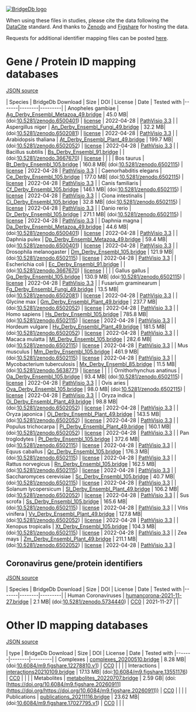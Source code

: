<a href="https://bridgedb.github.io/">![BridgeDb logo](https://raw.githubusercontent.com/bridgedb/bridgedb.github.io/master/images/cropped-logo_BridgeDbtop.png)</a>

When using these files in studies, please cite the data following the [DataCite](https://datacite.org/) standard.
And thanks to [Zenodo](https://zenodo.org/) and [Figshare](https://figshare.com/) for hosting the data.

Requests for additional identifier mapping files can be posted [here](). 

# Gene / Protein ID mapping databases
<a name="genes" />

[JSON source](../gene.json)

| Species | BridgeDb Download | Size | DOI | License | Date | Tested with
|-------|--------|---------|
| <script type="application/ld+json">{"@context": "https://schema.org/","@type": "Dataset","http://purl.org/dc/terms/conformsTo": { "@type": "CreativeWork", "@id": "https://bioschemas.org/profiles/Dataset/1.0-RELEASE" },"name": "Ag_Derby_Ensembl_Metazoa_49.bridge","description": "BridgeDb identifier mapping file for Anopheles gambiae for genes and proteins","@id": "https://bridgedb.github.io/data/gene_database/10.5281/zenodo.6500401/Ag_Derby_Ensembl_Metazoa_49.bridge","identifier": "10.5281/zenodo.6500401/Ag_Derby_Ensembl_Metazoa_49.bridge","license": "https://zenodo.org/record/6500401/files/LICENSE?download=1","keywords": "BridgeDb, mapping file, identifier, ELIXIR RIR, Anopheles gambiae, gene, protein","url": "https://doi.org/10.5281/zenodo.6500401","distribution": [ { "@type": "DataDownload", "name": "Ag_Derby_Ensembl_Metazoa_49.bridge", "contentURL": "https://zenodo.org/record/6500401/files/Ag_Derby_Ensembl_Metazoa_49.bridge?download=1" } ],"isAccessibleForFree": true}</script> Anopheles gambiae | [Ag_Derby_Ensembl_Metazoa_49.bridge](https://zenodo.org/record/6500401/files/Ag_Derby_Ensembl_Metazoa_49.bridge?download=1) | 45.0 MB| (doi:[10.5281/zenodo.6500401](https://doi.org/10.5281/zenodo.6500401)) | [license](https://zenodo.org/record/6500401/files/LICENSE?download=1) | 2022-04-28 | <a href="https://github.com/PathVisio/pathvisio/releases/tag/v3.3.0">PathVisio 3.3</a> |
| <script type="application/ld+json">{"@context": "https://schema.org/","@type": "Dataset","http://purl.org/dc/terms/conformsTo": { "@type": "CreativeWork", "@id": "https://bioschemas.org/profiles/Dataset/1.0-RELEASE" },"name": "An_Derby_Ensembl_Fungi_49.bridge","description": "BridgeDb identifier mapping file for Aspergillus niger for genes and proteins","@id": "https://bridgedb.github.io/data/gene_database/10.5281/zenodo.6502081/An_Derby_Ensembl_Fungi_49.bridge","identifier": "10.5281/zenodo.6502081/An_Derby_Ensembl_Fungi_49.bridge","license": "https://zenodo.org/record/6502081/files/LICENSE?download=1","keywords": "BridgeDb, mapping file, identifier, ELIXIR RIR, Aspergillus niger, gene, protein","url": "https://doi.org/10.5281/zenodo.6502081","distribution": [ { "@type": "DataDownload", "name": "An_Derby_Ensembl_Fungi_49.bridge", "contentURL": "https://zenodo.org/record/6502081/files/An_Derby_Ensembl_Fungi_49.bridge?download=1" } ],"isAccessibleForFree": true}</script> Aspergillus niger | [An_Derby_Ensembl_Fungi_49.bridge](https://zenodo.org/record/6502081/files/An_Derby_Ensembl_Fungi_49.bridge?download=1) | 32.2 MB| (doi:[10.5281/zenodo.6502081](https://doi.org/10.5281/zenodo.6502081)) | [license](https://zenodo.org/record/6502081/files/LICENSE?download=1) | 2022-04-28 | <a href="https://github.com/PathVisio/pathvisio/releases/tag/v3.3.0">PathVisio 3.3</a> |
| <script type="application/ld+json">{"@context": "https://schema.org/","@type": "Dataset","http://purl.org/dc/terms/conformsTo": { "@type": "CreativeWork", "@id": "https://bioschemas.org/profiles/Dataset/1.0-RELEASE" },"name": "At_Derby_Ensembl_Plant_49.bridge","description": "BridgeDb identifier mapping file for Arabidopsis thaliana for genes and proteins","@id": "https://bridgedb.github.io/data/gene_database/10.5281/zenodo.6502052/At_Derby_Ensembl_Plant_49.bridge","identifier": "10.5281/zenodo.6502052/At_Derby_Ensembl_Plant_49.bridge","license": "https://zenodo.org/record/6502052/files/LICENSE?download=1","keywords": "BridgeDb, mapping file, identifier, ELIXIR RIR, Arabidopsis thaliana, gene, protein","url": "https://doi.org/10.5281/zenodo.6502052","distribution": [ { "@type": "DataDownload", "name": "At_Derby_Ensembl_Plant_49.bridge", "contentURL": "https://zenodo.org/record/6502052/files/At_Derby_Ensembl_Plant_49.bridge?download=1" } ],"isAccessibleForFree": true}</script> Arabidopsis thaliana | [At_Derby_Ensembl_Plant_49.bridge](https://zenodo.org/record/6502052/files/At_Derby_Ensembl_Plant_49.bridge?download=1) | 199.7 MB| (doi:[10.5281/zenodo.6502052](https://doi.org/10.5281/zenodo.6502052)) | [license](https://zenodo.org/record/6502052/files/LICENSE?download=1) | 2022-04-28 | <a href="https://github.com/PathVisio/pathvisio/releases/tag/v3.3.0">PathVisio 3.3</a> |
| <script type="application/ld+json">{"@context": "https://schema.org/","@type": "Dataset","http://purl.org/dc/terms/conformsTo": { "@type": "CreativeWork", "@id": "https://bioschemas.org/profiles/Dataset/1.0-RELEASE" },"name": "Bs_Derby_Ensembl_91.bridge","description": "BridgeDb identifier mapping file for Bacillus subtilis for genes and proteins","@id": "https://bridgedb.github.io/data/gene_database/10.5281/zenodo.3667670/Bs_Derby_Ensembl_91.bridge","identifier": "10.5281/zenodo.3667670/Bs_Derby_Ensembl_91.bridge","license": "https://zenodo.org/record/3667670/files/LICENSE?download=1","keywords": "BridgeDb, mapping file, identifier, ELIXIR RIR, Bacillus subtilis, gene, protein","url": "https://doi.org/10.5281/zenodo.3667670","distribution": [ { "@type": "DataDownload", "name": "Bs_Derby_Ensembl_91.bridge", "contentURL": "https://zenodo.org/record/3667670/files/Bs_Derby_Ensembl_91.bridge?download=1" } ],"isAccessibleForFree": true}</script> Bacillus subtilis | [Bs_Derby_Ensembl_91.bridge](https://zenodo.org/record/3667670/files/Bs_Derby_Ensembl_91.bridge?download=1) | | (doi:[10.5281/zenodo.3667670](https://doi.org/10.5281/zenodo.3667670)) | [license](https://zenodo.org/record/3667670/files/LICENSE?download=1) |  | |
| <script type="application/ld+json">{"@context": "https://schema.org/","@type": "Dataset","http://purl.org/dc/terms/conformsTo": { "@type": "CreativeWork", "@id": "https://bioschemas.org/profiles/Dataset/1.0-RELEASE" },"name": "Bt_Derby_Ensembl_105.bridge","description": "BridgeDb identifier mapping file for Bos taurus for genes and proteins","@id": "https://bridgedb.github.io/data/gene_database/10.5281/zenodo.6502115/Bt_Derby_Ensembl_105.bridge","identifier": "10.5281/zenodo.6502115/Bt_Derby_Ensembl_105.bridge","license": "https://zenodo.org/record/6502115/files/LICENSE?download=1","keywords": "BridgeDb, mapping file, identifier, ELIXIR RIR, Bos taurus, gene, protein","url": "https://doi.org/10.5281/zenodo.6502115","distribution": [ { "@type": "DataDownload", "name": "Bt_Derby_Ensembl_105.bridge", "contentURL": "https://zenodo.org/record/6502115/files/Bt_Derby_Ensembl_105.bridge?download=1" } ],"isAccessibleForFree": true}</script> Bos taurus | [Bt_Derby_Ensembl_105.bridge](https://zenodo.org/record/6502115/files/Bt_Derby_Ensembl_105.bridge?download=1) | 160.8 MB| (doi:[10.5281/zenodo.6502115](https://doi.org/10.5281/zenodo.6502115)) | [license](https://zenodo.org/record/6502115/files/LICENSE?download=1) | 2022-04-28 | <a href="https://github.com/PathVisio/pathvisio/releases/tag/v3.3.0">PathVisio 3.3</a> |
| <script type="application/ld+json">{"@context": "https://schema.org/","@type": "Dataset","http://purl.org/dc/terms/conformsTo": { "@type": "CreativeWork", "@id": "https://bioschemas.org/profiles/Dataset/1.0-RELEASE" },"name": "Ce_Derby_Ensembl_105.bridge","description": "BridgeDb identifier mapping file for Caenorhabditis elegans for genes and proteins","@id": "https://bridgedb.github.io/data/gene_database/10.5281/zenodo.6502115/Ce_Derby_Ensembl_105.bridge","identifier": "10.5281/zenodo.6502115/Ce_Derby_Ensembl_105.bridge","license": "https://zenodo.org/record/6502115/files/LICENSE?download=1","keywords": "BridgeDb, mapping file, identifier, ELIXIR RIR, Caenorhabditis elegans, gene, protein","url": "https://doi.org/10.5281/zenodo.6502115","distribution": [ { "@type": "DataDownload", "name": "Ce_Derby_Ensembl_105.bridge", "contentURL": "https://zenodo.org/record/6502115/files/Ce_Derby_Ensembl_105.bridge?download=1" } ],"isAccessibleForFree": true}</script> Caenorhabditis elegans | [Ce_Derby_Ensembl_105.bridge](https://zenodo.org/record/6502115/files/Ce_Derby_Ensembl_105.bridge?download=1) | 177.0 MB| (doi:[10.5281/zenodo.6502115](https://doi.org/10.5281/zenodo.6502115)) | [license](https://zenodo.org/record/6502115/files/LICENSE?download=1) | 2022-04-28 | <a href="https://github.com/PathVisio/pathvisio/releases/tag/v3.3.0">PathVisio 3.3</a> |
| <script type="application/ld+json">{"@context": "https://schema.org/","@type": "Dataset","http://purl.org/dc/terms/conformsTo": { "@type": "CreativeWork", "@id": "https://bioschemas.org/profiles/Dataset/1.0-RELEASE" },"name": "Cf_Derby_Ensembl_105.bridge","description": "BridgeDb identifier mapping file for Canis familiaris for genes and proteins","@id": "https://bridgedb.github.io/data/gene_database/10.5281/zenodo.6502115/Cf_Derby_Ensembl_105.bridge","identifier": "10.5281/zenodo.6502115/Cf_Derby_Ensembl_105.bridge","license": "https://zenodo.org/record/6502115/files/LICENSE?download=1","keywords": "BridgeDb, mapping file, identifier, ELIXIR RIR, Canis familiaris, gene, protein","url": "https://doi.org/10.5281/zenodo.6502115","distribution": [ { "@type": "DataDownload", "name": "Cf_Derby_Ensembl_105.bridge", "contentURL": "https://zenodo.org/record/6502115/files/Cf_Derby_Ensembl_105.bridge?download=1" } ],"isAccessibleForFree": true}</script> Canis familiaris | [Cf_Derby_Ensembl_105.bridge](https://zenodo.org/record/6502115/files/Cf_Derby_Ensembl_105.bridge?download=1) | 146.1 MB| (doi:[10.5281/zenodo.6502115](https://doi.org/10.5281/zenodo.6502115)) | [license](https://zenodo.org/record/6502115/files/LICENSE?download=1) | 2022-04-28 | <a href="https://github.com/PathVisio/pathvisio/releases/tag/v3.3.0">PathVisio 3.3</a> |
| <script type="application/ld+json">{"@context": "https://schema.org/","@type": "Dataset","http://purl.org/dc/terms/conformsTo": { "@type": "CreativeWork", "@id": "https://bioschemas.org/profiles/Dataset/1.0-RELEASE" },"name": "Ci_Derby_Ensembl_105.bridge","description": "BridgeDb identifier mapping file for Ciona intestinalis for genes and proteins","@id": "https://bridgedb.github.io/data/gene_database/10.5281/zenodo.6502115/Ci_Derby_Ensembl_105.bridge","identifier": "10.5281/zenodo.6502115/Ci_Derby_Ensembl_105.bridge","license": "https://zenodo.org/record/6502115/files/LICENSE?download=1","keywords": "BridgeDb, mapping file, identifier, ELIXIR RIR, Ciona intestinalis, gene, protein","url": "https://doi.org/10.5281/zenodo.6502115","distribution": [ { "@type": "DataDownload", "name": "Ci_Derby_Ensembl_105.bridge", "contentURL": "https://zenodo.org/record/6502115/files/Ci_Derby_Ensembl_105.bridge?download=1" } ],"isAccessibleForFree": true}</script> Ciona intestinalis | [Ci_Derby_Ensembl_105.bridge](https://zenodo.org/record/6502115/files/Ci_Derby_Ensembl_105.bridge?download=1) | 32.8 MB| (doi:[10.5281/zenodo.6502115](https://doi.org/10.5281/zenodo.6502115)) | [license](https://zenodo.org/record/6502115/files/LICENSE?download=1) | 2022-04-28 | <a href="https://github.com/PathVisio/pathvisio/releases/tag/v3.3.0">PathVisio 3.3</a> |
| <script type="application/ld+json">{"@context": "https://schema.org/","@type": "Dataset","http://purl.org/dc/terms/conformsTo": { "@type": "CreativeWork", "@id": "https://bioschemas.org/profiles/Dataset/1.0-RELEASE" },"name": "Dr_Derby_Ensembl_105.bridge","description": "BridgeDb identifier mapping file for Danio rerio for genes and proteins","@id": "https://bridgedb.github.io/data/gene_database/10.5281/zenodo.6502115/Dr_Derby_Ensembl_105.bridge","identifier": "10.5281/zenodo.6502115/Dr_Derby_Ensembl_105.bridge","license": "https://zenodo.org/record/6502115/files/LICENSE?download=1","keywords": "BridgeDb, mapping file, identifier, ELIXIR RIR, Danio rerio, gene, protein","url": "https://doi.org/10.5281/zenodo.6502115","distribution": [ { "@type": "DataDownload", "name": "Dr_Derby_Ensembl_105.bridge", "contentURL": "https://zenodo.org/record/6502115/files/Dr_Derby_Ensembl_105.bridge?download=1" } ],"isAccessibleForFree": true}</script> Danio rerio | [Dr_Derby_Ensembl_105.bridge](https://zenodo.org/record/6502115/files/Dr_Derby_Ensembl_105.bridge?download=1) | 271.1 MB| (doi:[10.5281/zenodo.6502115](https://doi.org/10.5281/zenodo.6502115)) | [license](https://zenodo.org/record/6502115/files/LICENSE?download=1) | 2022-04-28 | <a href="https://github.com/PathVisio/pathvisio/releases/tag/v3.3.0">PathVisio 3.3</a> |
| <script type="application/ld+json">{"@context": "https://schema.org/","@type": "Dataset","http://purl.org/dc/terms/conformsTo": { "@type": "CreativeWork", "@id": "https://bioschemas.org/profiles/Dataset/1.0-RELEASE" },"name": "Da_Derby_Ensembl_Metazoa_49.bridge","description": "BridgeDb identifier mapping file for Daphnia magna for genes and proteins","@id": "https://bridgedb.github.io/data/gene_database/10.5281/zenodo.6500401/Da_Derby_Ensembl_Metazoa_49.bridge","identifier": "10.5281/zenodo.6500401/Da_Derby_Ensembl_Metazoa_49.bridge","license": "https://zenodo.org/record/6500401/files/LICENSE?download=1","keywords": "BridgeDb, mapping file, identifier, ELIXIR RIR, Daphnia magna, gene, protein","url": "https://doi.org/10.5281/zenodo.6500401","distribution": [ { "@type": "DataDownload", "name": "Da_Derby_Ensembl_Metazoa_49.bridge", "contentURL": "https://zenodo.org/record/6500401/files/Da_Derby_Ensembl_Metazoa_49.bridge?download=1" } ],"isAccessibleForFree": true}</script> Daphnia magna | [Da_Derby_Ensembl_Metazoa_49.bridge](https://zenodo.org/record/6500401/files/Da_Derby_Ensembl_Metazoa_49.bridge?download=1) | 44.6 MB| (doi:[10.5281/zenodo.6500401](https://doi.org/10.5281/zenodo.6500401)) | [license](https://zenodo.org/record/6500401/files/LICENSE?download=1) | 2022-04-28 | <a href="https://github.com/PathVisio/pathvisio/releases/tag/v3.3.0">PathVisio 3.3</a> |
| <script type="application/ld+json">{"@context": "https://schema.org/","@type": "Dataset","http://purl.org/dc/terms/conformsTo": { "@type": "CreativeWork", "@id": "https://bioschemas.org/profiles/Dataset/1.0-RELEASE" },"name": "Dp_Derby_Ensembl_Metazoa_49.bridge","description": "BridgeDb identifier mapping file for Daphnia pulex for genes and proteins","@id": "https://bridgedb.github.io/data/gene_database/10.5281/zenodo.6500401/Dp_Derby_Ensembl_Metazoa_49.bridge","identifier": "10.5281/zenodo.6500401/Dp_Derby_Ensembl_Metazoa_49.bridge","license": "https://zenodo.org/record/6500401/files/LICENSE?download=1","keywords": "BridgeDb, mapping file, identifier, ELIXIR RIR, Daphnia pulex, gene, protein","url": "https://doi.org/10.5281/zenodo.6500401","distribution": [ { "@type": "DataDownload", "name": "Dp_Derby_Ensembl_Metazoa_49.bridge", "contentURL": "https://zenodo.org/record/6500401/files/Dp_Derby_Ensembl_Metazoa_49.bridge?download=1" } ],"isAccessibleForFree": true}</script> Daphnia pulex | [Dp_Derby_Ensembl_Metazoa_49.bridge](https://zenodo.org/record/6500401/files/Dp_Derby_Ensembl_Metazoa_49.bridge?download=1) | 59.4 MB| (doi:[10.5281/zenodo.6500401](https://doi.org/10.5281/zenodo.6500401)) | [license](https://zenodo.org/record/6500401/files/LICENSE?download=1) | 2022-04-28 | <a href="https://github.com/PathVisio/pathvisio/releases/tag/v3.3.0">PathVisio 3.3</a> |
| <script type="application/ld+json">{"@context": "https://schema.org/","@type": "Dataset","http://purl.org/dc/terms/conformsTo": { "@type": "CreativeWork", "@id": "https://bioschemas.org/profiles/Dataset/1.0-RELEASE" },"name": "Dm_Derby_Ensembl_105.bridge","description": "BridgeDb identifier mapping file for Drosophila melanogaster for genes and proteins","@id": "https://bridgedb.github.io/data/gene_database/10.5281/zenodo.6502115/Dm_Derby_Ensembl_105.bridge","identifier": "10.5281/zenodo.6502115/Dm_Derby_Ensembl_105.bridge","license": "https://zenodo.org/record/6502115/files/LICENSE?download=1","keywords": "BridgeDb, mapping file, identifier, ELIXIR RIR, Drosophila melanogaster, gene, protein","url": "https://doi.org/10.5281/zenodo.6502115","distribution": [ { "@type": "DataDownload", "name": "Dm_Derby_Ensembl_105.bridge", "contentURL": "https://zenodo.org/record/6502115/files/Dm_Derby_Ensembl_105.bridge?download=1" } ],"isAccessibleForFree": true}</script> Drosophila melanogaster | [Dm_Derby_Ensembl_105.bridge](https://zenodo.org/record/6502115/files/Dm_Derby_Ensembl_105.bridge?download=1) | 121.9 MB| (doi:[10.5281/zenodo.6502115](https://doi.org/10.5281/zenodo.6502115)) | [license](https://zenodo.org/record/6502115/files/LICENSE?download=1) | 2022-04-28 | <a href="https://github.com/PathVisio/pathvisio/releases/tag/v3.3.0">PathVisio 3.3</a> |
| <script type="application/ld+json">{"@context": "https://schema.org/","@type": "Dataset","http://purl.org/dc/terms/conformsTo": { "@type": "CreativeWork", "@id": "https://bioschemas.org/profiles/Dataset/1.0-RELEASE" },"name": "Ec_Derby_Ensembl_91.bridge","description": "BridgeDb identifier mapping file for Escherichia coli for genes and proteins","@id": "https://bridgedb.github.io/data/gene_database/10.5281/zenodo.3667670/Ec_Derby_Ensembl_91.bridge","identifier": "10.5281/zenodo.3667670/Ec_Derby_Ensembl_91.bridge","license": "https://zenodo.org/record/3667670/files/LICENSE?download=1","keywords": "BridgeDb, mapping file, identifier, ELIXIR RIR, Escherichia coli, gene, protein","url": "https://doi.org/10.5281/zenodo.3667670","distribution": [ { "@type": "DataDownload", "name": "Ec_Derby_Ensembl_91.bridge", "contentURL": "https://zenodo.org/record/3667670/files/Ec_Derby_Ensembl_91.bridge?download=1" } ],"isAccessibleForFree": true}</script> Escherichia coli | [Ec_Derby_Ensembl_91.bridge](https://zenodo.org/record/3667670/files/Ec_Derby_Ensembl_91.bridge?download=1) | | (doi:[10.5281/zenodo.3667670](https://doi.org/10.5281/zenodo.3667670)) | [license](https://zenodo.org/record/3667670/files/LICENSE?download=1) |  | |
| <script type="application/ld+json">{"@context": "https://schema.org/","@type": "Dataset","http://purl.org/dc/terms/conformsTo": { "@type": "CreativeWork", "@id": "https://bioschemas.org/profiles/Dataset/1.0-RELEASE" },"name": "Gg_Derby_Ensembl_105.bridge","description": "BridgeDb identifier mapping file for Gallus gallus for genes and proteins","@id": "https://bridgedb.github.io/data/gene_database/10.5281/zenodo.6502115/Gg_Derby_Ensembl_105.bridge","identifier": "10.5281/zenodo.6502115/Gg_Derby_Ensembl_105.bridge","license": "https://zenodo.org/record/6502115/files/LICENSE?download=1","keywords": "BridgeDb, mapping file, identifier, ELIXIR RIR, Gallus gallus, gene, protein","url": "https://doi.org/10.5281/zenodo.6502115","distribution": [ { "@type": "DataDownload", "name": "Gg_Derby_Ensembl_105.bridge", "contentURL": "https://zenodo.org/record/6502115/files/Gg_Derby_Ensembl_105.bridge?download=1" } ],"isAccessibleForFree": true}</script> Gallus gallus | [Gg_Derby_Ensembl_105.bridge](https://zenodo.org/record/6502115/files/Gg_Derby_Ensembl_105.bridge?download=1) | 130.9 MB| (doi:[10.5281/zenodo.6502115](https://doi.org/10.5281/zenodo.6502115)) | [license](https://zenodo.org/record/6502115/files/LICENSE?download=1) | 2022-04-28 | <a href="https://github.com/PathVisio/pathvisio/releases/tag/v3.3.0">PathVisio 3.3</a> |
| <script type="application/ld+json">{"@context": "https://schema.org/","@type": "Dataset","http://purl.org/dc/terms/conformsTo": { "@type": "CreativeWork", "@id": "https://bioschemas.org/profiles/Dataset/1.0-RELEASE" },"name": "Fg_Derby_Ensembl_Fungi_49.bridge","description": "BridgeDb identifier mapping file for Fusarium graminearum for genes and proteins","@id": "https://bridgedb.github.io/data/gene_database/10.5281/zenodo.6502081/Fg_Derby_Ensembl_Fungi_49.bridge","identifier": "10.5281/zenodo.6502081/Fg_Derby_Ensembl_Fungi_49.bridge","license": "https://zenodo.org/record/6502081/files/LICENSE?download=1","keywords": "BridgeDb, mapping file, identifier, ELIXIR RIR, Fusarium graminearum, gene, protein","url": "https://doi.org/10.5281/zenodo.6502081","distribution": [ { "@type": "DataDownload", "name": "Fg_Derby_Ensembl_Fungi_49.bridge", "contentURL": "https://zenodo.org/record/6502081/files/Fg_Derby_Ensembl_Fungi_49.bridge?download=1" } ],"isAccessibleForFree": true}</script> Fusarium graminearum | [Fg_Derby_Ensembl_Fungi_49.bridge](https://zenodo.org/record/6502081/files/Fg_Derby_Ensembl_Fungi_49.bridge?download=1) | 13.5 MB| (doi:[10.5281/zenodo.6502081](https://doi.org/10.5281/zenodo.6502081)) | [license](https://zenodo.org/record/6502081/files/LICENSE?download=1) | 2022-04-28 | <a href="https://github.com/PathVisio/pathvisio/releases/tag/v3.3.0">PathVisio 3.3</a> |
| <script type="application/ld+json">{"@context": "https://schema.org/","@type": "Dataset","http://purl.org/dc/terms/conformsTo": { "@type": "CreativeWork", "@id": "https://bioschemas.org/profiles/Dataset/1.0-RELEASE" },"name": "Gm_Derby_Ensembl_Plant_49.bridge","description": "BridgeDb identifier mapping file for Glycine max for genes and proteins","@id": "https://bridgedb.github.io/data/gene_database/10.5281/zenodo.6502052/Gm_Derby_Ensembl_Plant_49.bridge","identifier": "10.5281/zenodo.6502052/Gm_Derby_Ensembl_Plant_49.bridge","license": "https://zenodo.org/record/6502052/files/LICENSE?download=1","keywords": "BridgeDb, mapping file, identifier, ELIXIR RIR, Glycine max, gene, protein","url": "https://doi.org/10.5281/zenodo.6502052","distribution": [ { "@type": "DataDownload", "name": "Gm_Derby_Ensembl_Plant_49.bridge", "contentURL": "https://zenodo.org/record/6502052/files/Gm_Derby_Ensembl_Plant_49.bridge?download=1" } ],"isAccessibleForFree": true}</script> Glycine max | [Gm_Derby_Ensembl_Plant_49.bridge](https://zenodo.org/record/6502052/files/Gm_Derby_Ensembl_Plant_49.bridge?download=1) | 237.7 MB| (doi:[10.5281/zenodo.6502052](https://doi.org/10.5281/zenodo.6502052)) | [license](https://zenodo.org/record/6502052/files/LICENSE?download=1) | 2022-04-28 | <a href="https://github.com/PathVisio/pathvisio/releases/tag/v3.3.0">PathVisio 3.3</a> |
| <script type="application/ld+json">{"@context": "https://schema.org/","@type": "Dataset","http://purl.org/dc/terms/conformsTo": { "@type": "CreativeWork", "@id": "https://bioschemas.org/profiles/Dataset/1.0-RELEASE" },"name": "Hs_Derby_Ensembl_105.bridge","description": "BridgeDb identifier mapping file for Homo sapiens for genes and proteins","@id": "https://bridgedb.github.io/data/gene_database/10.5281/zenodo.6502115/Hs_Derby_Ensembl_105.bridge","identifier": "10.5281/zenodo.6502115/Hs_Derby_Ensembl_105.bridge","license": "https://zenodo.org/record/6502115/files/LICENSE?download=1","keywords": "BridgeDb, mapping file, identifier, ELIXIR RIR, Homo sapiens, gene, protein","url": "https://doi.org/10.5281/zenodo.6502115","distribution": [ { "@type": "DataDownload", "name": "Hs_Derby_Ensembl_105.bridge", "contentURL": "https://zenodo.org/record/6502115/files/Hs_Derby_Ensembl_105.bridge?download=1" } ],"isAccessibleForFree": true}</script> Homo sapiens | [Hs_Derby_Ensembl_105.bridge](https://zenodo.org/record/6502115/files/Hs_Derby_Ensembl_105.bridge?download=1) | 785.8 MB| (doi:[10.5281/zenodo.6502115](https://doi.org/10.5281/zenodo.6502115)) | [license](https://zenodo.org/record/6502115/files/LICENSE?download=1) | 2022-04-28 | <a href="https://github.com/PathVisio/pathvisio/releases/tag/v3.3.0">PathVisio 3.3</a> |
| <script type="application/ld+json">{"@context": "https://schema.org/","@type": "Dataset","http://purl.org/dc/terms/conformsTo": { "@type": "CreativeWork", "@id": "https://bioschemas.org/profiles/Dataset/1.0-RELEASE" },"name": "Hv_Derby_Ensembl_Plant_49.bridge","description": "BridgeDb identifier mapping file for Hordeum vulgare for genes and proteins","@id": "https://bridgedb.github.io/data/gene_database/10.5281/zenodo.6502052/Hv_Derby_Ensembl_Plant_49.bridge","identifier": "10.5281/zenodo.6502052/Hv_Derby_Ensembl_Plant_49.bridge","license": "https://zenodo.org/record/6502052/files/LICENSE?download=1","keywords": "BridgeDb, mapping file, identifier, ELIXIR RIR, Hordeum vulgare, gene, protein","url": "https://doi.org/10.5281/zenodo.6502052","distribution": [ { "@type": "DataDownload", "name": "Hv_Derby_Ensembl_Plant_49.bridge", "contentURL": "https://zenodo.org/record/6502052/files/Hv_Derby_Ensembl_Plant_49.bridge?download=1" } ],"isAccessibleForFree": true}</script> Hordeum vulgare | [Hv_Derby_Ensembl_Plant_49.bridge](https://zenodo.org/record/6502052/files/Hv_Derby_Ensembl_Plant_49.bridge?download=1) | 181.5 MB| (doi:[10.5281/zenodo.6502052](https://doi.org/10.5281/zenodo.6502052)) | [license](https://zenodo.org/record/6502052/files/LICENSE?download=1) | 2022-04-28 | <a href="https://github.com/PathVisio/pathvisio/releases/tag/v3.3.0">PathVisio 3.3</a> |
| <script type="application/ld+json">{"@context": "https://schema.org/","@type": "Dataset","http://purl.org/dc/terms/conformsTo": { "@type": "CreativeWork", "@id": "https://bioschemas.org/profiles/Dataset/1.0-RELEASE" },"name": "Ml_Derby_Ensembl_105.bridge","description": "BridgeDb identifier mapping file for Macaca mulatta for genes and proteins","@id": "https://bridgedb.github.io/data/gene_database/10.5281/zenodo.6502115/Ml_Derby_Ensembl_105.bridge","identifier": "10.5281/zenodo.6502115/Ml_Derby_Ensembl_105.bridge","license": "https://zenodo.org/record/6502115/files/LICENSE?download=1","keywords": "BridgeDb, mapping file, identifier, ELIXIR RIR, Macaca mulatta, gene, protein","url": "https://doi.org/10.5281/zenodo.6502115","distribution": [ { "@type": "DataDownload", "name": "Ml_Derby_Ensembl_105.bridge", "contentURL": "https://zenodo.org/record/6502115/files/Ml_Derby_Ensembl_105.bridge?download=1" } ],"isAccessibleForFree": true}</script> Macaca mulatta | [Ml_Derby_Ensembl_105.bridge](https://zenodo.org/record/6502115/files/Ml_Derby_Ensembl_105.bridge?download=1) | 282.6 MB| (doi:[10.5281/zenodo.6502115](https://doi.org/10.5281/zenodo.6502115)) | [license](https://zenodo.org/record/6502115/files/LICENSE?download=1) | 2022-04-28 | <a href="https://github.com/PathVisio/pathvisio/releases/tag/v3.3.0">PathVisio 3.3</a> |
| <script type="application/ld+json">{"@context": "https://schema.org/","@type": "Dataset","http://purl.org/dc/terms/conformsTo": { "@type": "CreativeWork", "@id": "https://bioschemas.org/profiles/Dataset/1.0-RELEASE" },"name": "Mm_Derby_Ensembl_105.bridge","description": "BridgeDb identifier mapping file for Mus musculus for genes and proteins","@id": "https://bridgedb.github.io/data/gene_database/10.5281/zenodo.6502115/Mm_Derby_Ensembl_105.bridge","identifier": "10.5281/zenodo.6502115/Mm_Derby_Ensembl_105.bridge","license": "https://zenodo.org/record/6502115/files/LICENSE?download=1","keywords": "BridgeDb, mapping file, identifier, ELIXIR RIR, Mus musculus, gene, protein","url": "https://doi.org/10.5281/zenodo.6502115","distribution": [ { "@type": "DataDownload", "name": "Mm_Derby_Ensembl_105.bridge", "contentURL": "https://zenodo.org/record/6502115/files/Mm_Derby_Ensembl_105.bridge?download=1" } ],"isAccessibleForFree": true}</script> Mus musculus | [Mm_Derby_Ensembl_105.bridge](https://zenodo.org/record/6502115/files/Mm_Derby_Ensembl_105.bridge?download=1) | 461.9 MB| (doi:[10.5281/zenodo.6502115](https://doi.org/10.5281/zenodo.6502115)) | [license](https://zenodo.org/record/6502115/files/LICENSE?download=1) | 2022-04-28 | <a href="https://github.com/PathVisio/pathvisio/releases/tag/v3.3.0">PathVisio 3.3</a> |
| <script type="application/ld+json">{"@context": "https://schema.org/","@type": "Dataset","http://purl.org/dc/terms/conformsTo": { "@type": "CreativeWork", "@id": "https://bioschemas.org/profiles/Dataset/1.0-RELEASE" },"name": "Mx_Derby_Ensembl_85.bridge","description": "BridgeDb identifier mapping file for Mycobacterium tuberculosis for genes and proteins","@id": "https://bridgedb.github.io/data/gene_database/10.5281/zenodo.5638771/Mx_Derby_Ensembl_85.bridge","identifier": "10.5281/zenodo.5638771/Mx_Derby_Ensembl_85.bridge","license": "https://zenodo.org/record/5638771/files/LICENSE?download=1","keywords": "BridgeDb, mapping file, identifier, ELIXIR RIR, Mycobacterium tuberculosis, gene, protein","url": "https://doi.org/10.5281/zenodo.5638771","distribution": [ { "@type": "DataDownload", "name": "Mx_Derby_Ensembl_85.bridge", "contentURL": "https://zenodo.org/record/5638771/files/Mx_Derby_Ensembl_85.bridge?download=1" } ],"isAccessibleForFree": true}</script> Mycobacterium tuberculosis | [Mx_Derby_Ensembl_85.bridge](https://zenodo.org/record/5638771/files/Mx_Derby_Ensembl_85.bridge?download=1) | 11.5 MB| (doi:[10.5281/zenodo.5638771](https://doi.org/10.5281/zenodo.5638771)) | [license](https://zenodo.org/record/5638771/files/LICENSE?download=1) |  | |
| <script type="application/ld+json">{"@context": "https://schema.org/","@type": "Dataset","http://purl.org/dc/terms/conformsTo": { "@type": "CreativeWork", "@id": "https://bioschemas.org/profiles/Dataset/1.0-RELEASE" },"name": "Oa_Derby_Ensembl_105.bridge","description": "BridgeDb identifier mapping file for Ornithorhynchus anatinus for genes and proteins","@id": "https://bridgedb.github.io/data/gene_database/10.5281/zenodo.6502115/Oa_Derby_Ensembl_105.bridge","identifier": "10.5281/zenodo.6502115/Oa_Derby_Ensembl_105.bridge","license": "https://zenodo.org/record/6502115/files/LICENSE?download=1","keywords": "BridgeDb, mapping file, identifier, ELIXIR RIR, Ornithorhynchus anatinus, gene, protein","url": "https://doi.org/10.5281/zenodo.6502115","distribution": [ { "@type": "DataDownload", "name": "Oa_Derby_Ensembl_105.bridge", "contentURL": "https://zenodo.org/record/6502115/files/Oa_Derby_Ensembl_105.bridge?download=1" } ],"isAccessibleForFree": true}</script> Ornithorhynchus anatinus | [Oa_Derby_Ensembl_105.bridge](https://zenodo.org/record/6502115/files/Oa_Derby_Ensembl_105.bridge?download=1) | 93.4 MB| (doi:[10.5281/zenodo.6502115](https://doi.org/10.5281/zenodo.6502115)) | [license](https://zenodo.org/record/6502115/files/LICENSE?download=1) | 2022-04-28 | <a href="https://github.com/PathVisio/pathvisio/releases/tag/v3.3.0">PathVisio 3.3</a> |
| <script type="application/ld+json">{"@context": "https://schema.org/","@type": "Dataset","http://purl.org/dc/terms/conformsTo": { "@type": "CreativeWork", "@id": "https://bioschemas.org/profiles/Dataset/1.0-RELEASE" },"name": "Ova_Derby_Ensembl_105.bridge","description": "BridgeDb identifier mapping file for Ovis aries for genes and proteins","@id": "https://bridgedb.github.io/data/gene_database/10.5281/zenodo.6502115/Ova_Derby_Ensembl_105.bridge","identifier": "10.5281/zenodo.6502115/Ova_Derby_Ensembl_105.bridge","license": "https://zenodo.org/record/6502115/files/LICENSE?download=1","keywords": "BridgeDb, mapping file, identifier, ELIXIR RIR, Ovis aries, gene, protein","url": "https://doi.org/10.5281/zenodo.6502115","distribution": [ { "@type": "DataDownload", "name": "Ova_Derby_Ensembl_105.bridge", "contentURL": "https://zenodo.org/record/6502115/files/Ova_Derby_Ensembl_105.bridge?download=1" } ],"isAccessibleForFree": true}</script> Ovis aries | [Ova_Derby_Ensembl_105.bridge](https://zenodo.org/record/6502115/files/Ova_Derby_Ensembl_105.bridge?download=1) | 98.0 MB| (doi:[10.5281/zenodo.6502115](https://doi.org/10.5281/zenodo.6502115)) | [license](https://zenodo.org/record/6502115/files/LICENSE?download=1) | 2022-04-28 | <a href="https://github.com/PathVisio/pathvisio/releases/tag/v3.3.0">PathVisio 3.3</a> |
| <script type="application/ld+json">{"@context": "https://schema.org/","@type": "Dataset","http://purl.org/dc/terms/conformsTo": { "@type": "CreativeWork", "@id": "https://bioschemas.org/profiles/Dataset/1.0-RELEASE" },"name": "Oi_Derby_Ensembl_Plant_49.bridge","description": "BridgeDb identifier mapping file for Oryza indica for genes and proteins","@id": "https://bridgedb.github.io/data/gene_database/10.5281/zenodo.6502052/Oi_Derby_Ensembl_Plant_49.bridge","identifier": "10.5281/zenodo.6502052/Oi_Derby_Ensembl_Plant_49.bridge","license": "https://zenodo.org/record/6502052/files/LICENSE?download=1","keywords": "BridgeDb, mapping file, identifier, ELIXIR RIR, Oryza indica, gene, protein","url": "https://doi.org/10.5281/zenodo.6502052","distribution": [ { "@type": "DataDownload", "name": "Oi_Derby_Ensembl_Plant_49.bridge", "contentURL": "https://zenodo.org/record/6502052/files/Oi_Derby_Ensembl_Plant_49.bridge?download=1" } ],"isAccessibleForFree": true}</script> Oryza indica | [Oi_Derby_Ensembl_Plant_49.bridge](https://zenodo.org/record/6502052/files/Oi_Derby_Ensembl_Plant_49.bridge?download=1) | 98.8 MB| (doi:[10.5281/zenodo.6502052](https://doi.org/10.5281/zenodo.6502052)) | [license](https://zenodo.org/record/6502052/files/LICENSE?download=1) | 2022-04-28 | <a href="https://github.com/PathVisio/pathvisio/releases/tag/v3.3.0">PathVisio 3.3</a> |
| <script type="application/ld+json">{"@context": "https://schema.org/","@type": "Dataset","http://purl.org/dc/terms/conformsTo": { "@type": "CreativeWork", "@id": "https://bioschemas.org/profiles/Dataset/1.0-RELEASE" },"name": "Oj_Derby_Ensembl_Plant_49.bridge","description": "BridgeDb identifier mapping file for Oryza japonica for genes and proteins","@id": "https://bridgedb.github.io/data/gene_database/10.5281/zenodo.6502052/Oj_Derby_Ensembl_Plant_49.bridge","identifier": "10.5281/zenodo.6502052/Oj_Derby_Ensembl_Plant_49.bridge","license": "https://zenodo.org/record/6502052/files/LICENSE?download=1","keywords": "BridgeDb, mapping file, identifier, ELIXIR RIR, Oryza japonica, gene, protein","url": "https://doi.org/10.5281/zenodo.6502052","distribution": [ { "@type": "DataDownload", "name": "Oj_Derby_Ensembl_Plant_49.bridge", "contentURL": "https://zenodo.org/record/6502052/files/Oj_Derby_Ensembl_Plant_49.bridge?download=1" } ],"isAccessibleForFree": true}</script> Oryza japonica | [Oj_Derby_Ensembl_Plant_49.bridge](https://zenodo.org/record/6502052/files/Oj_Derby_Ensembl_Plant_49.bridge?download=1) | 143.5 MB| (doi:[10.5281/zenodo.6502052](https://doi.org/10.5281/zenodo.6502052)) | [license](https://zenodo.org/record/6502052/files/LICENSE?download=1) | 2022-04-28 | <a href="https://github.com/PathVisio/pathvisio/releases/tag/v3.3.0">PathVisio 3.3</a> |
| <script type="application/ld+json">{"@context": "https://schema.org/","@type": "Dataset","http://purl.org/dc/terms/conformsTo": { "@type": "CreativeWork", "@id": "https://bioschemas.org/profiles/Dataset/1.0-RELEASE" },"name": "Pi_Derby_Ensembl_Plant_49.bridge","description": "BridgeDb identifier mapping file for Populus trichocarpa for genes and proteins","@id": "https://bridgedb.github.io/data/gene_database/10.5281/zenodo.6502052/Pi_Derby_Ensembl_Plant_49.bridge","identifier": "10.5281/zenodo.6502052/Pi_Derby_Ensembl_Plant_49.bridge","license": "https://zenodo.org/record/6502052/files/LICENSE?download=1","keywords": "BridgeDb, mapping file, identifier, ELIXIR RIR, Populus trichocarpa, gene, protein","url": "https://doi.org/10.5281/zenodo.6502052","distribution": [ { "@type": "DataDownload", "name": "Pi_Derby_Ensembl_Plant_49.bridge", "contentURL": "https://zenodo.org/record/6502052/files/Pi_Derby_Ensembl_Plant_49.bridge?download=1" } ],"isAccessibleForFree": true}</script> Populus trichocarpa | [Pi_Derby_Ensembl_Plant_49.bridge](https://zenodo.org/record/6502052/files/Pi_Derby_Ensembl_Plant_49.bridge?download=1) | 160.1 MB| (doi:[10.5281/zenodo.6502052](https://doi.org/10.5281/zenodo.6502052)) | [license](https://zenodo.org/record/6502052/files/LICENSE?download=1) | 2022-04-28 | <a href="https://github.com/PathVisio/pathvisio/releases/tag/v3.3.0">PathVisio 3.3</a> |
| <script type="application/ld+json">{"@context": "https://schema.org/","@type": "Dataset","http://purl.org/dc/terms/conformsTo": { "@type": "CreativeWork", "@id": "https://bioschemas.org/profiles/Dataset/1.0-RELEASE" },"name": "Pt_Derby_Ensembl_105.bridge","description": "BridgeDb identifier mapping file for Pan troglodytes for genes and proteins","@id": "https://bridgedb.github.io/data/gene_database/10.5281/zenodo.6502115/Pt_Derby_Ensembl_105.bridge","identifier": "10.5281/zenodo.6502115/Pt_Derby_Ensembl_105.bridge","license": "https://zenodo.org/record/6502115/files/LICENSE?download=1","keywords": "BridgeDb, mapping file, identifier, ELIXIR RIR, Pan troglodytes, gene, protein","url": "https://doi.org/10.5281/zenodo.6502115","distribution": [ { "@type": "DataDownload", "name": "Pt_Derby_Ensembl_105.bridge", "contentURL": "https://zenodo.org/record/6502115/files/Pt_Derby_Ensembl_105.bridge?download=1" } ],"isAccessibleForFree": true}</script> Pan troglodytes | [Pt_Derby_Ensembl_105.bridge](https://zenodo.org/record/6502115/files/Pt_Derby_Ensembl_105.bridge?download=1) | 372.6 MB| (doi:[10.5281/zenodo.6502115](https://doi.org/10.5281/zenodo.6502115)) | [license](https://zenodo.org/record/6502115/files/LICENSE?download=1) | 2022-04-28 | <a href="https://github.com/PathVisio/pathvisio/releases/tag/v3.3.0">PathVisio 3.3</a> |
| <script type="application/ld+json">{"@context": "https://schema.org/","@type": "Dataset","http://purl.org/dc/terms/conformsTo": { "@type": "CreativeWork", "@id": "https://bioschemas.org/profiles/Dataset/1.0-RELEASE" },"name": "Qc_Derby_Ensembl_105.bridge","description": "BridgeDb identifier mapping file for Equus caballus for genes and proteins","@id": "https://bridgedb.github.io/data/gene_database/10.5281/zenodo.6502115/Qc_Derby_Ensembl_105.bridge","identifier": "10.5281/zenodo.6502115/Qc_Derby_Ensembl_105.bridge","license": "https://zenodo.org/record/6502115/files/LICENSE?download=1","keywords": "BridgeDb, mapping file, identifier, ELIXIR RIR, Equus caballus, gene, protein","url": "https://doi.org/10.5281/zenodo.6502115","distribution": [ { "@type": "DataDownload", "name": "Qc_Derby_Ensembl_105.bridge", "contentURL": "https://zenodo.org/record/6502115/files/Qc_Derby_Ensembl_105.bridge?download=1" } ],"isAccessibleForFree": true}</script> Equus caballus | [Qc_Derby_Ensembl_105.bridge](https://zenodo.org/record/6502115/files/Qc_Derby_Ensembl_105.bridge?download=1) | 176.3 MB| (doi:[10.5281/zenodo.6502115](https://doi.org/10.5281/zenodo.6502115)) | [license](https://zenodo.org/record/6502115/files/LICENSE?download=1) | 2022-04-28 | <a href="https://github.com/PathVisio/pathvisio/releases/tag/v3.3.0">PathVisio 3.3</a> |
| <script type="application/ld+json">{"@context": "https://schema.org/","@type": "Dataset","http://purl.org/dc/terms/conformsTo": { "@type": "CreativeWork", "@id": "https://bioschemas.org/profiles/Dataset/1.0-RELEASE" },"name": "Rn_Derby_Ensembl_105.bridge","description": "BridgeDb identifier mapping file for Rattus norvegicus for genes and proteins","@id": "https://bridgedb.github.io/data/gene_database/10.5281/zenodo.6502115/Rn_Derby_Ensembl_105.bridge","identifier": "10.5281/zenodo.6502115/Rn_Derby_Ensembl_105.bridge","license": "https://zenodo.org/record/6502115/files/LICENSE?download=1","keywords": "BridgeDb, mapping file, identifier, ELIXIR RIR, Rattus norvegicus, gene, protein","url": "https://doi.org/10.5281/zenodo.6502115","distribution": [ { "@type": "DataDownload", "name": "Rn_Derby_Ensembl_105.bridge", "contentURL": "https://zenodo.org/record/6502115/files/Rn_Derby_Ensembl_105.bridge?download=1" } ],"isAccessibleForFree": true}</script> Rattus norvegicus | [Rn_Derby_Ensembl_105.bridge](https://zenodo.org/record/6502115/files/Rn_Derby_Ensembl_105.bridge?download=1) | 162.5 MB| (doi:[10.5281/zenodo.6502115](https://doi.org/10.5281/zenodo.6502115)) | [license](https://zenodo.org/record/6502115/files/LICENSE?download=1) | 2022-04-28 | <a href="https://github.com/PathVisio/pathvisio/releases/tag/v3.3.0">PathVisio 3.3</a> |
| <script type="application/ld+json">{"@context": "https://schema.org/","@type": "Dataset","http://purl.org/dc/terms/conformsTo": { "@type": "CreativeWork", "@id": "https://bioschemas.org/profiles/Dataset/1.0-RELEASE" },"name": "Sc_Derby_Ensembl_105.bridge","description": "BridgeDb identifier mapping file for Saccharomyces cerevisiae for genes and proteins","@id": "https://bridgedb.github.io/data/gene_database/10.5281/zenodo.6502115/Sc_Derby_Ensembl_105.bridge","identifier": "10.5281/zenodo.6502115/Sc_Derby_Ensembl_105.bridge","license": "https://zenodo.org/record/6502115/files/LICENSE?download=1","keywords": "BridgeDb, mapping file, identifier, ELIXIR RIR, Saccharomyces cerevisiae, gene, protein","url": "https://doi.org/10.5281/zenodo.6502115","distribution": [ { "@type": "DataDownload", "name": "Sc_Derby_Ensembl_105.bridge", "contentURL": "https://zenodo.org/record/6502115/files/Sc_Derby_Ensembl_105.bridge?download=1" } ],"isAccessibleForFree": true}</script> Saccharomyces cerevisiae | [Sc_Derby_Ensembl_105.bridge](https://zenodo.org/record/6502115/files/Sc_Derby_Ensembl_105.bridge?download=1) | 40.7 MB| (doi:[10.5281/zenodo.6502115](https://doi.org/10.5281/zenodo.6502115)) | [license](https://zenodo.org/record/6502115/files/LICENSE?download=1) | 2022-04-28 | <a href="https://github.com/PathVisio/pathvisio/releases/tag/v3.3.0">PathVisio 3.3</a> |
| <script type="application/ld+json">{"@context": "https://schema.org/","@type": "Dataset","http://purl.org/dc/terms/conformsTo": { "@type": "CreativeWork", "@id": "https://bioschemas.org/profiles/Dataset/1.0-RELEASE" },"name": "Sl_Derby_Ensembl_Plant_49.bridge","description": "BridgeDb identifier mapping file for Solanum lycopersicum for genes and proteins","@id": "https://bridgedb.github.io/data/gene_database/10.5281/zenodo.6502052/Sl_Derby_Ensembl_Plant_49.bridge","identifier": "10.5281/zenodo.6502052/Sl_Derby_Ensembl_Plant_49.bridge","license": "https://zenodo.org/record/6502052/files/LICENSE?download=1","keywords": "BridgeDb, mapping file, identifier, ELIXIR RIR, Solanum lycopersicum, gene, protein","url": "https://doi.org/10.5281/zenodo.6502052","distribution": [ { "@type": "DataDownload", "name": "Sl_Derby_Ensembl_Plant_49.bridge", "contentURL": "https://zenodo.org/record/6502052/files/Sl_Derby_Ensembl_Plant_49.bridge?download=1" } ],"isAccessibleForFree": true}</script> Solanum lycopersicum | [Sl_Derby_Ensembl_Plant_49.bridge](https://zenodo.org/record/6502052/files/Sl_Derby_Ensembl_Plant_49.bridge?download=1) | 106.2 MB| (doi:[10.5281/zenodo.6502052](https://doi.org/10.5281/zenodo.6502052)) | [license](https://zenodo.org/record/6502052/files/LICENSE?download=1) | 2022-04-28 | <a href="https://github.com/PathVisio/pathvisio/releases/tag/v3.3.0">PathVisio 3.3</a> |
| <script type="application/ld+json">{"@context": "https://schema.org/","@type": "Dataset","http://purl.org/dc/terms/conformsTo": { "@type": "CreativeWork", "@id": "https://bioschemas.org/profiles/Dataset/1.0-RELEASE" },"name": "Ss_Derby_Ensembl_105.bridge","description": "BridgeDb identifier mapping file for Sus scrofa for genes and proteins","@id": "https://bridgedb.github.io/data/gene_database/10.5281/zenodo.6502115/Ss_Derby_Ensembl_105.bridge","identifier": "10.5281/zenodo.6502115/Ss_Derby_Ensembl_105.bridge","license": "https://zenodo.org/record/6502115/files/LICENSE?download=1","keywords": "BridgeDb, mapping file, identifier, ELIXIR RIR, Sus scrofa, gene, protein","url": "https://doi.org/10.5281/zenodo.6502115","distribution": [ { "@type": "DataDownload", "name": "Ss_Derby_Ensembl_105.bridge", "contentURL": "https://zenodo.org/record/6502115/files/Ss_Derby_Ensembl_105.bridge?download=1" } ],"isAccessibleForFree": true}</script> Sus scrofa | [Ss_Derby_Ensembl_105.bridge](https://zenodo.org/record/6502115/files/Ss_Derby_Ensembl_105.bridge?download=1) | 165.6 MB| (doi:[10.5281/zenodo.6502115](https://doi.org/10.5281/zenodo.6502115)) | [license](https://zenodo.org/record/6502115/files/LICENSE?download=1) | 2022-04-28 | <a href="https://github.com/PathVisio/pathvisio/releases/tag/v3.3.0">PathVisio 3.3</a> |
| <script type="application/ld+json">{"@context": "https://schema.org/","@type": "Dataset","http://purl.org/dc/terms/conformsTo": { "@type": "CreativeWork", "@id": "https://bioschemas.org/profiles/Dataset/1.0-RELEASE" },"name": "Vv_Derby_Ensembl_Plant_49.bridge","description": "BridgeDb identifier mapping file for Vitis vinifera for genes and proteins","@id": "https://bridgedb.github.io/data/gene_database/10.5281/zenodo.6502052/Vv_Derby_Ensembl_Plant_49.bridge","identifier": "10.5281/zenodo.6502052/Vv_Derby_Ensembl_Plant_49.bridge","license": "https://zenodo.org/record/6502052/files/LICENSE?download=1","keywords": "BridgeDb, mapping file, identifier, ELIXIR RIR, Vitis vinifera, gene, protein","url": "https://doi.org/10.5281/zenodo.6502052","distribution": [ { "@type": "DataDownload", "name": "Vv_Derby_Ensembl_Plant_49.bridge", "contentURL": "https://zenodo.org/record/6502052/files/Vv_Derby_Ensembl_Plant_49.bridge?download=1" } ],"isAccessibleForFree": true}</script> Vitis vinifera | [Vv_Derby_Ensembl_Plant_49.bridge](https://zenodo.org/record/6502052/files/Vv_Derby_Ensembl_Plant_49.bridge?download=1) | 127.8 MB| (doi:[10.5281/zenodo.6502052](https://doi.org/10.5281/zenodo.6502052)) | [license](https://zenodo.org/record/6502052/files/LICENSE?download=1) | 2022-04-28 | <a href="https://github.com/PathVisio/pathvisio/releases/tag/v3.3.0">PathVisio 3.3</a> |
| <script type="application/ld+json">{"@context": "https://schema.org/","@type": "Dataset","http://purl.org/dc/terms/conformsTo": { "@type": "CreativeWork", "@id": "https://bioschemas.org/profiles/Dataset/1.0-RELEASE" },"name": "Xt_Derby_Ensembl_105.bridge","description": "BridgeDb identifier mapping file for Xenopus tropicalis for genes and proteins","@id": "https://bridgedb.github.io/data/gene_database/10.5281/zenodo.6502115/Xt_Derby_Ensembl_105.bridge","identifier": "10.5281/zenodo.6502115/Xt_Derby_Ensembl_105.bridge","license": "https://zenodo.org/record/6502115/files/LICENSE?download=1","keywords": "BridgeDb, mapping file, identifier, ELIXIR RIR, Xenopus tropicalis, gene, protein","url": "https://doi.org/10.5281/zenodo.6502115","distribution": [ { "@type": "DataDownload", "name": "Xt_Derby_Ensembl_105.bridge", "contentURL": "https://zenodo.org/record/6502115/files/Xt_Derby_Ensembl_105.bridge?download=1" } ],"isAccessibleForFree": true}</script> Xenopus tropicalis | [Xt_Derby_Ensembl_105.bridge](https://zenodo.org/record/6502115/files/Xt_Derby_Ensembl_105.bridge?download=1) | 104.3 MB| (doi:[10.5281/zenodo.6502115](https://doi.org/10.5281/zenodo.6502115)) | [license](https://zenodo.org/record/6502115/files/LICENSE?download=1) | 2022-04-28 | <a href="https://github.com/PathVisio/pathvisio/releases/tag/v3.3.0">PathVisio 3.3</a> |
| <script type="application/ld+json">{"@context": "https://schema.org/","@type": "Dataset","http://purl.org/dc/terms/conformsTo": { "@type": "CreativeWork", "@id": "https://bioschemas.org/profiles/Dataset/1.0-RELEASE" },"name": "Zm_Derby_Ensembl_Plant_49.bridge","description": "BridgeDb identifier mapping file for Zea mays for genes and proteins","@id": "https://bridgedb.github.io/data/gene_database/10.5281/zenodo.6502052/Zm_Derby_Ensembl_Plant_49.bridge","identifier": "10.5281/zenodo.6502052/Zm_Derby_Ensembl_Plant_49.bridge","license": "https://zenodo.org/record/6502052/files/LICENSE?download=1","keywords": "BridgeDb, mapping file, identifier, ELIXIR RIR, Zea mays, gene, protein","url": "https://doi.org/10.5281/zenodo.6502052","distribution": [ { "@type": "DataDownload", "name": "Zm_Derby_Ensembl_Plant_49.bridge", "contentURL": "https://zenodo.org/record/6502052/files/Zm_Derby_Ensembl_Plant_49.bridge?download=1" } ],"isAccessibleForFree": true}</script> Zea mays | [Zm_Derby_Ensembl_Plant_49.bridge](https://zenodo.org/record/6502052/files/Zm_Derby_Ensembl_Plant_49.bridge?download=1) | 211.1 MB| (doi:[10.5281/zenodo.6502052](https://doi.org/10.5281/zenodo.6502052)) | [license](https://zenodo.org/record/6502052/files/LICENSE?download=1) | 2022-04-28 | <a href="https://github.com/PathVisio/pathvisio/releases/tag/v3.3.0">PathVisio 3.3</a> |

## Coronavirus gene/protein identifiers
<a name="corona" />

[JSON source](../corona.json)

| Species | BridgeDb Download | Size | DOI | License | Date | Tested with
|-------|--------|---------|
| <script type="application/ld+json">{"@context": "https://schema.org/","@type": "Dataset","http://purl.org/dc/terms/conformsTo": { "@type": "CreativeWork", "@id": "https://bioschemas.org/profiles/Dataset/1.0-RELEASE" },"name": "humancorona-2021-11-27.bridge","description": "BridgeDb identifier mapping file for Human Coronaviruses for genes and proteins","@id": "https://bridgedb.github.io/data/gene_database/10.5281/zenodo.5734440/humancorona-2021-11-27.bridge","identifier": "10.5281/zenodo.5734440/humancorona-2021-11-27.bridge","license": "http://creativecommons.org/publicdomain/zero/1.0/","keywords": "BridgeDb, mapping file, identifier, ELIXIR RIR, Human Coronaviruses, gene, protein","url": "https://doi.org/10.5281/zenodo.5734440","distribution": [ { "@type": "DataDownload", "name": "humancorona-2021-11-27.bridge", "contentURL": "https://zenodo.org/record/5734440/files/humancorona-2021-11-27.bridge?download=1" } ],"isAccessibleForFree": true}</script> Human Coronaviruses | [humancorona-2021-11-27.bridge](https://zenodo.org/record/5734440/files/humancorona-2021-11-27.bridge?download=1) | 2.1 MB| (doi:[10.5281/zenodo.5734440](https://doi.org/10.5281/zenodo.5734440)) | [CC0](http://creativecommons.org/publicdomain/zero/1.0/) | 2021-11-27 | |

# Other ID mapping databases
<a name="other" />

[JSON source](../other.json)

| type | BridgeDb Download | Size | DOI | License | Date | Tested with
|-------|--------|---------|
| <script type="application/ld+json">{"@context": "https://schema.org/","@type": "Dataset","http://purl.org/dc/terms/conformsTo": { "@type": "CreativeWork", "@id": "https://bioschemas.org/profiles/Dataset/1.0-RELEASE" },"name": "complexes_20200510.bridge","description": "BridgeDb identifier mapping file for Complexes (species independent)","@id": "https://bridgedb.github.io/data/gene_database/10.6084/m9.figshare.12278810.v1/complexes_20200510.bridge","identifier": "10.6084/m9.figshare.12278810.v1/complexes_20200510.bridge","license": "http://creativecommons.org/publicdomain/zero/1.0/","keywords": "BridgeDb, mapping file, identifier, ELIXIR RIR, type","url": "https://doi.org/10.6084/m9.figshare.12278810.v1","distribution": [ { "@type": "DataDownload", "name": "complexes_20200510.bridge", "contentURL": "https://ndownloader.figshare.com/files/22624346" } ],"isAccessibleForFree": true}</script> Complexes | [complexes_20200510.bridge](https://ndownloader.figshare.com/files/22624346) | 8.28 MB| (doi:[10.6084/m9.figshare.12278810.v1](https://doi.org/10.6084/m9.figshare.12278810.v1)) | [CC0](http://creativecommons.org/publicdomain/zero/1.0/) |  | |
| <script type="application/ld+json">{"@context": "https://schema.org/","@type": "Dataset","http://purl.org/dc/terms/conformsTo": { "@type": "CreativeWork", "@id": "https://bioschemas.org/profiles/Dataset/1.0-RELEASE" },"name": "interactions20210109.bridge","description": "BridgeDb identifier mapping file for Interactions (species independent)","@id": "https://bridgedb.github.io/data/gene_database/10.6084/m9.figshare.13551176/interactions20210109.bridge","identifier": "10.6084/m9.figshare.13551176/interactions20210109.bridge","license": "http://creativecommons.org/publicdomain/zero/1.0/","keywords": "BridgeDb, mapping file, identifier, ELIXIR RIR, type","url": "https://doi.org/10.6084/m9.figshare.13551176","distribution": [ { "@type": "DataDownload", "name": "interactions20210109.bridge", "contentURL": "https://ndownloader.figshare.com/files/26003138" } ],"isAccessibleForFree": true}</script> Interactions | [interactions20210109.bridge](https://ndownloader.figshare.com/files/26003138) | 17.13 MB| (doi:[10.6084/m9.figshare.13551176](https://doi.org/10.6084/m9.figshare.13551176)) | [CC0](http://creativecommons.org/publicdomain/zero/1.0/) |  | |
| <script type="application/ld+json">{"@context": "https://schema.org/","@type": "Dataset","http://purl.org/dc/terms/conformsTo": { "@type": "CreativeWork", "@id": "https://bioschemas.org/profiles/Dataset/1.0-RELEASE" },"name": "metabolites_20220707.bridge","description": "BridgeDb identifier mapping file for Metabolites (species independent)","@id": "https://bridgedb.github.io/data/gene_database/https://doi.org/10.6084/m9.figshare.20260911/metabolites_20220707.bridge","identifier": "https://doi.org/10.6084/m9.figshare.20260911/metabolites_20220707.bridge","license": "http://creativecommons.org/publicdomain/zero/1.0/","keywords": "BridgeDb, mapping file, identifier, ELIXIR RIR, type","url": "https://doi.org/https://doi.org/10.6084/m9.figshare.20260911","distribution": [ { "@type": "DataDownload", "name": "metabolites_20220707.bridge", "contentURL": "https://figshare.com/ndownloader/files/36197283" } ],"isAccessibleForFree": true}</script> Metabolites | [metabolites_20220707.bridge](https://figshare.com/ndownloader/files/36197283) | 2.59 GB| (doi:[https://doi.org/10.6084/m9.figshare.20260911](https://doi.org/https://doi.org/10.6084/m9.figshare.20260911)) | [CC0](http://creativecommons.org/publicdomain/zero/1.0/) |  | |
| <script type="application/ld+json">{"@context": "https://schema.org/","@type": "Dataset","http://purl.org/dc/terms/conformsTo": { "@type": "CreativeWork", "@id": "https://bioschemas.org/profiles/Dataset/1.0-RELEASE" },"name": "publications_20211116.bridge","description": "BridgeDb identifier mapping file for Publications (species independent)","@id": "https://bridgedb.github.io/data/gene_database/10.6084/m9.figshare.17027795.v1/publications_20211116.bridge","identifier": "10.6084/m9.figshare.17027795.v1/publications_20211116.bridge","license": "http://creativecommons.org/publicdomain/zero/1.0/","keywords": "BridgeDb, mapping file, identifier, ELIXIR RIR, type","url": "https://doi.org/10.6084/m9.figshare.17027795.v1","distribution": [ { "@type": "DataDownload", "name": "publications_20211116.bridge", "contentURL": "https://figshare.com/ndownloader/files/31494029" } ],"isAccessibleForFree": true}</script> Publications | [publications_20211116.bridge](https://figshare.com/ndownloader/files/31494029) | 23.62 MB| (doi:[10.6084/m9.figshare.17027795.v1](https://doi.org/10.6084/m9.figshare.17027795.v1)) | [CC0](http://creativecommons.org/publicdomain/zero/1.0/) |  | |
